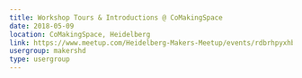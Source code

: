 ```yaml
---
title: Workshop Tours & Introductions @ CoMakingSpace
date: 2018-05-09
location: CoMakingSpace, Heidelberg
link: https://www.meetup.com/Heidelberg-Makers-Meetup/events/rdbrhpyxhbmb/
usergroup: makershd
type: usergroup
---
```

